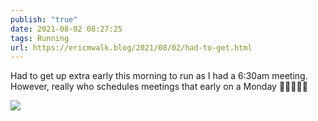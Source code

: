 ```yaml
---
publish: "true"
date: 2021-08-02 08:27:25
tags: Running
url: https://ericmwalk.blog/2021/08/02/had-to-get.html
---
```


Had to get up extra early this morning to run as I had a 6:30am meeting. However, really who schedules meetings that early on a Monday 🤦‍♂️🏃🏻‍♂️


![](https://ericmwalk.blog/uploads/2021/262d0e1d6c.jpg)